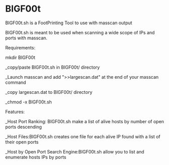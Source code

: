 # BIGF00t
BIGF00t.sh is a FootPrinting Tool to use with masscan output 



BIGF00t.sh is meant to be used when scanning a wide scope of IPs and ports with masscan.

Requirements:

mkdir BIGF00t

_copy/paste BIGF00t.sh in BIGF00t/ directory

_Launch masscan and add ">>largescan.dat" at the end of your masscan command

_copy largescan.dat to BIGF00t/ directory

_chmod -x BIGF00t.sh

Features:

_Host Port Ranking: BIGF00t.sh make a list of alive hosts by number of open ports descending

_Host Files:BIGF00t.sh creates one file for each alive IP found with a list of their open ports

_Host by Open Port Search Engine:BIGF00t.sh allow you to list and enumerate hosts IPs by ports


